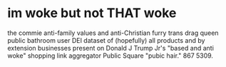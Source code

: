 # im woke but not THAT woke

the commie anti-family values and anti-Christian furry trans drag queen public bathroom user DEI dataset of (hopefully) all products and by extension businesses present on Donald J Trump Jr's "based and anti woke" shopping link aggregator Public Square "pubic hair." 867 5309.
